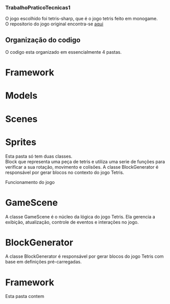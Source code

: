 ### TrabalhoPraticoTecnicas1 ###
O jogo escolhido foi tetris-sharp, que é o jogo tetris feito em monogame.  
O repositorio do jogo original encontra-se [aqui](https://github.com/daxnet/tetris-sharp)  

## Organização do codigo  
O codigo esta organizado em essencialmente 4 pastas. 
# Framework  

# Models  

# Scenes  

# Sprites  
Esta pasta só tem duas classes.  
Block que representa uma peça de tetris e utiliza uma serie de funções para verificar a sua rotação, movimento e colisões.
A classe BlockGenerator é responsável por gerar blocos no contexto do jogo Tetris.



Funcionamento do jogo  
# GameScene
A classe GameScene é o núcleo da lógica do jogo Tetris. Ela gerencia a exibição, atualização, controle de eventos e interações no jogo.  

# BlockGenerator
A classe BlockGenerator é responsável por gerar blocos do jogo Tetris com base em definições pré-carregadas.  

# Framework
Esta pasta contem
